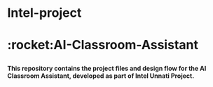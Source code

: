 # Intel-project

<h1>:rocket:AI-Classroom-Assistant<p>
  
#### This repository contains the project files and design flow for the AI Classroom Assistant, developed as part of Intel Unnati Project.
